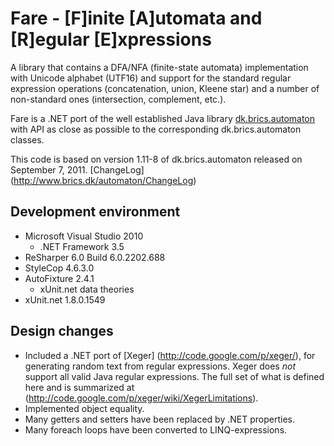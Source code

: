 Fare - [F]inite [A]utomata and [R]egular [E]xpressions
===================

A library that contains a DFA/NFA (finite-state automata) implementation with Unicode alphabet (UTF16) and support for the standard regular expression operations (concatenation, union, Kleene star) and a number of non-standard ones (intersection, complement, etc.). 

Fare is a .NET port of the well established Java library [dk.brics.automaton](http://www.brics.dk/automaton/) with API as close as possible to the corresponding dk.brics.automaton classes.

This code is based on version 1.11-8 of dk.brics.automaton released on September 7, 2011. [ChangeLog] (http://www.brics.dk/automaton/ChangeLog)

Development environment
-----------------------

* Microsoft Visual Studio 2010
  * .NET Framework 3.5
* ReSharper 6.0 Build 6.0.2202.688
* StyleCop 4.6.3.0
* AutoFixture 2.4.1
  * xUnit.net data theories
* xUnit.net 1.8.0.1549

Design changes
--------------

* Included a .NET port of [Xeger] (http://code.google.com/p/xeger/), for generating random text from regular expressions. Xeger does <i>not</i> support all valid Java regular expressions. The full set of what is defined here and is summarized at (http://code.google.com/p/xeger/wiki/XegerLimitations).
* Implemented object equality.
* Many getters and setters have been replaced by .NET properties.
* Many foreach loops have been converted to LINQ-expressions.
